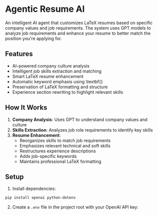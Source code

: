 # Agentic Resume AI

An intelligent AI agent that customizes LaTeX resumes based on specific company values and job requirements. The system uses GPT models to analyze job requirements and enhance your resume to better match the position you're applying for.

## Features
- AI-powered company culture analysis
- Intelligent job skills extraction and matching
- Smart LaTeX resume enhancement
- Automatic keyword emphasis using \textbf{}
- Preservation of LaTeX formatting and structure
- Experience section rewriting to highlight relevant skills

## How It Works
1. **Company Analysis**: Uses GPT to understand company values and culture
2. **Skills Extraction**: Analyzes job role requirements to identify key skills
3. **Resume Enhancement**: 
   - Reorganizes skills to match job requirements
   - Emphasizes relevant technical and soft skills
   - Restructures experience descriptions
   - Adds job-specific keywords
   - Maintains professional LaTeX formatting

## Setup
1. Install dependencies:
```bash
pip install openai python-dotenv
```

2. Create a `.env` file in the project root with your OpenAI API key:
